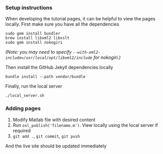 ### Setup instructions

When developing the tutorial pages, it can be helpful to view the pages locally. First make sure you have all the dependencies 

    sudo gem install bundler
    brew install libxml2 libxslt
    sudo gem install nokogiri
    
_(Note: you may need to specify `--with-xml2-include=/usr/local/opt/libxml2/include` for nokogiri.)_

Then install the GitHub Jekyll dependencies locally

    bundle install --path vendor/bundle

Finally, run the local server

    ./local_server.sh

### Adding pages

1. Modify Matlab file with desired content
2. Run `osl_publish('filename.m')`. View locally using the local server if required
3. `git add .`, `git commit`, `git push`

And the live site should be updated immediately
